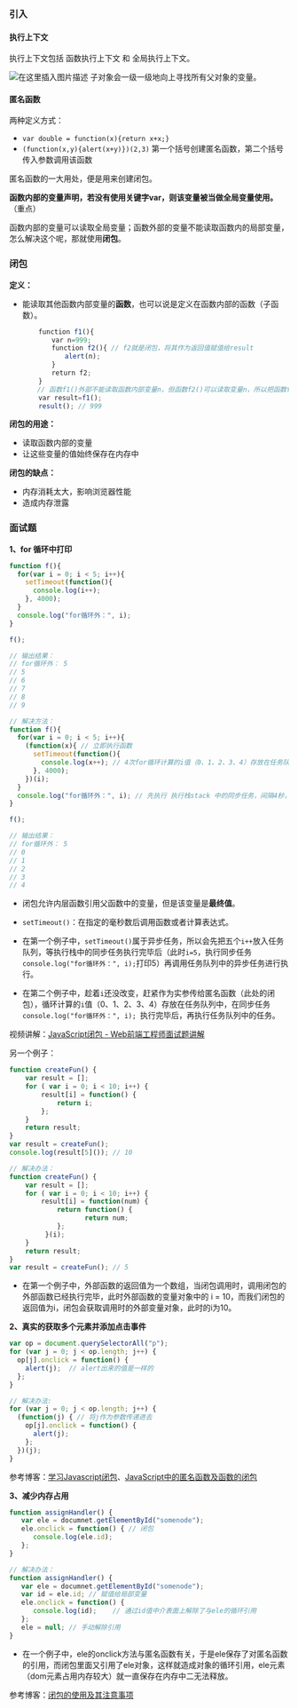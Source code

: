 ### 引入

#### 执行上下文

执行上下文包括 函数执行上下文 和 全局执行上下文。

![在这里插入图片描述](https://img-blog.csdnimg.cn/20210125230729442.png?x-oss-process=image/watermark,type_ZmFuZ3poZW5naGVpdGk,shadow_10,text_aHR0cHM6Ly9ibG9nLmNzZG4ubmV0L3dlaXhpbl80Mzk3MzQxNQ==,size_16,color_FFFFFF,t_70)
子对象会一级一级地向上寻找所有父对象的变量。

#### 匿名函数

两种定义方式：

- `var double = function(x){return x+x;}`
- `(function(x,y){alert(x+y)})(2,3)` 第一个括号创建匿名函数，第二个括号传入参数调用该函数

匿名函数的一大用处，便是用来创建闭包。

**函数内部的变量声明，若没有使用关键字var，则该变量被当做全局变量使用。**（重点）

函数内部的变量可以读取全局变量；函数外部的变量不能读取函数内的局部变量，怎么解决这个呢，那就使用**闭包**。

### 闭包

**定义：**

- 能读取其他函数内部变量的**函数**，也可以说是定义在函数内部的函数（子函数）。

```javascript
    　　function f1(){
    　　　　var n=999;
    　　　　function f2(){ // f2就是闭包，将其作为返回值赋值给result
    　　　　　　alert(n);
    　　　　}
    　　　　return f2;
    　　}
       // 函数f1()外部不能读取函数内部变量n，但函数f2()可以读取变量n，所以把函数f2()作为返回值，即可让函数f1()外部读取变量n
    　　var result=f1();
    　　result(); // 999
```

**闭包的用途：**
- 读取函数内部的变量
- 让这些变量的值始终保存在内存中

**闭包的缺点：**
- 内存消耗太大，影响浏览器性能
- 造成内存泄露

### 面试题

**1、for 循环中打印**

```javascript
function f(){
  for(var i = 0; i < 5; i++){
    setTimeout(function(){
      console.log(i++);
    }, 4000);
  }
  console.log("for循环外：", i);
}

f();

// 输出结果：
// for循环外： 5
// 5
// 6
// 7
// 8
// 9

// 解决方法：
function f(){
  for(var i = 0; i < 5; i++){
    (function(x){ // 立即执行函数
      setTimeout(function(){
        console.log(x++); // 4次for循环计算的i值（0、1、2、3、4）存放在任务队列中
      }, 4000);
    })(i);
  }
  console.log("for循环外：", i); // 先执行 执行栈stack 中的同步任务，间隔4秒，再执行 任务队列 中的任务
}

f();

// 输出结果：
// for循环外： 5
// 0
// 1
// 2
// 3
// 4
```

- 闭包允许内层函数引用父函数中的变量，但是该变量是**最终值**。

- `setTimeout()`：在指定的毫秒数后调用函数或者计算表达式。
- 在第一个例子中，`setTimeout()`属于异步任务，所以会先把五个`i++`放入任务队列，等执行栈中的同步任务执行完毕后（此时`i=5`，执行同步任务`console.log("for循环外：", i);`打印5）再调用任务队列中的异步任务进行执行。
- 在第二个例子中，趁着`i`还没改变，赶紧作为实参传给匿名函数（此处的闭包），循环计算的`i`值（0、1、2、3、4）存放在任务队列中，在同步任务`console.log("for循环外：", i); `执行完毕后，再执行任务队列中的任务。

视频讲解：[JavaScript闭包 - Web前端工程师面试题讲解](https://www.bilibili.com/video/BV1iE411q7Qd?from=search&seid=1843869157755891363)

另一个例子：

```javascript
function createFun() {
    var result = [];
    for ( var i = 0; i < 10; i++) {
        result[i] = function() {
            return i;
        };
    }
    return result;
}
var result = createFun();
console.log(result[5]()); // 10

// 解决办法：
function createFun() {
    var result = [];
    for ( var i = 0; i < 10; i++) {
        result[i] = function(num) {
            return function() {
                   return num;
            };   
         }(i);
    }
    return result;
}
var result = createFun(); // 5   
```

- 在第一个例子中，外部函数的返回值为一个数组，当闭包调用时，调用闭包的外部函数已经执行完毕，此时外部函数的变量对象中的 i = 10，而我们闭包的返回值为i，闭包会获取调用时的外部变量对象，此时的i为10。

**2、真实的获取多个元素并添加点击事件**

```javascript
var op = document.querySelectorAll("p");
for (var j = 0; j < op.length; j++) {
  op[j].onclick = function() {
    alert(j);  // alert出来的值是一样的
  };
}

// 解决办法:
for (var j = 0; j < op.length; j++) {
  (function(j) { // 将j作为参数传递进去
    op[j].onclick = function() {
      alert(j);
    };
  })(j);
}
```

参考博客：[学习Javascript闭包](https://www.ruanyifeng.com/blog/2009/08/learning_javascript_closures.html)、[JavaScript中的匿名函数及函数的闭包](https://www.cnblogs.com/rainman/archive/2009/05/04/1448899.html)

**3、减少内存占用**

```javascript
function assignHandler() {
   var ele = documnet.getElementById("somenode");
   ele.onclick = function() { // 闭包
      console.log(ele.id);
   };
} 

// 解决办法：
function assignHandler() {
   var ele = documnet.getElementById("somenode");
   var id = ele.id; // 赋值给局部变量    
   ele.onclick = function() {
      console.log(id);    // 通过id值中介表面上解除了与ele的循环引用
   };
   ele = null; // 手动解除引用
} 
```

- 在一个例子中，ele的onclick方法与匿名函数有关，于是ele保存了对匿名函数的引用，而闭包里面又引用了ele对象，这样就造成对象的循环引用，ele元素（dom元素占用内存较大）就一直保存在内存中二无法释放。

参考博客：[闭包的使用及其注意事项](cnblogs.com/formercoding/p/5884735.html)